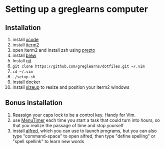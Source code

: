 # Setting up a greglearns computer

## Installation

1. install [xcode](https://developer.apple.com/xcode/downloads/)
1. install [iterm2](https://www.iterm2.com/)
1. open iterm2 and install zsh using [prezto](https://github.com/sorin-ionescu/prezto)
1. install [brew](http://brew.sh/)
1. Install [git](https://git-scm.com/downloads)
1. ```git clone https://github.com/greglearns/dotfiles.git ~/.vim```
1. ```cd ~/.vim```
1. ```./setup.sh```
1. install [docker](https://docs.docker.com/installation/)
1. install [sizeup](http://www.irradiatedsoftware.com/sizeup/) to resize and position your iterm2 windows

## Bonus installation

1. Reassign your caps lock to be a control key. Handy for Vim.
1. use [MenuTimer](http://devstorm-apps.com/all-portfolio-list/menutimer/) each time you start a task that could turn into hours, so that you realize the passage of time and stop yourself
1. install [alfred](http://www.alfredapp.com/), which you can use to launch programs, but you can also type "command-space" to open alfred, then type "define spelling" or "spell spellink" to learn new words

